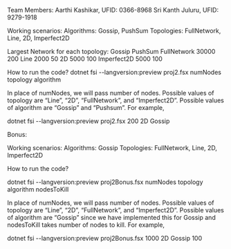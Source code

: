 Team Members:
Aarthi Kashikar, UFID: 0366-8968
Sri Kanth Juluru, UFID: 9279-1918

Working scenarios:
Algorithms: Gossip, PushSum
Topologies: FullNetwork, Line, 2D, Imperfect2D

Largest Network for each topology:
					      Gossip	        PushSum
FullNetwork				   30000              200
Line				       2000               50
2D						   5000               100
Imperfect2D			       5000               100

How to run the code?
dotnet fsi --langversion:preview proj2.fsx numNodes topology algorithm

In place of numNodes, we will pass number of nodes. Possible values of topology are “Line”, “2D”, “FullNetwork”, and “Imperfect2D”. Possible values of algorithm are “Gossip” and “Pushsum”. For example, 

dotnet fsi --langversion:preview proj2.fsx 200 2D Gossip

Bonus:

Working scenarios:
Algorithms: Gossip
Topologies: FullNetwork, Line, 2D, Imperfect2D

How to run the code?

dotnet fsi --langversion:preview proj2Bonus.fsx numNodes topology algorithm nodesToKill

In place of numNodes, we will pass number of nodes. Possible values of topology are “Line”, “2D”, “FullNetwork”, and “Imperfect2D”. Possible values of algorithm are “Gossip” since we have implemented this for Gossip and nodesToKill takes number of nodes to kill. For example, 

dotnet fsi --langversion:preview proj2Bonus.fsx 1000 2D Gossip 100